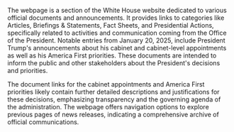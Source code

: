 The webpage is a section of the White House website dedicated to various official documents and announcements. It provides links to categories like Articles, Briefings & Statements, Fact Sheets, and Presidential Actions, specifically related to activities and communication coming from the Office of the President. Notable entries from January 20, 2025, include President Trump's announcements about his cabinet and cabinet-level appointments as well as his America First priorities. These documents are intended to inform the public and other stakeholders about the President's decisions and priorities.

The document links for the cabinet appointments and America First priorities likely contain further detailed descriptions and justifications for these decisions, emphasizing transparency and the governing agenda of the administration. The webpage offers navigation options to explore previous pages of news releases, indicating a comprehensive archive of official communications.
